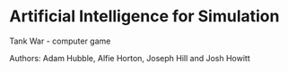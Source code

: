 # Artificial Intelligence for Simulation
Tank War - computer game

Authors:
Adam Hubble, Alfie Horton, Joseph Hill and Josh Howitt
